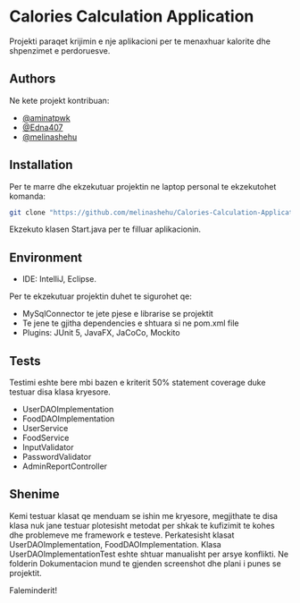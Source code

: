 # Calories Calculation Application

Projekti paraqet krijimin e nje aplikacioni per te menaxhuar kalorite dhe shpenzimet e perdoruesve.

## Authors
Ne kete projekt kontribuan:
- [@aminatpwk](https://github.com/aminatpwk)
- [@Edna407](https://github.com/Edna407)
- [@melinashehu](https://github.com/melinashehu)

## Installation

Per te marre dhe ekzekutuar projektin ne laptop personal te ekzekutohet komanda:

```bash
git clone "https://github.com/melinashehu/Calories-Calculation-Application.git"
```

Ekzekuto klasen Start.java per te filluar aplikacionin.

## Environment
 - IDE: IntelliJ, Eclipse. 

Per te ekzekutuar projektin duhet te sigurohet qe:
- MySqlConnector te jete pjese e librarise se projektit
- Te jene te gjitha dependencies e shtuara si ne pom.xml file
- Plugins: JUnit 5, JavaFX, JaCoCo, Mockito


## Tests
Testimi eshte bere mbi bazen e kriterit 50% statement coverage duke testuar disa klasa kryesore.
- UserDAOImplementation
- FoodDAOImplementation
- UserService
- FoodService
- InputValidator
- PasswordValidator
- AdminReportController

## Shenime

Kemi testuar klasat qe menduam se ishin me kryesore, megjithate te disa klasa nuk jane testuar plotesisht metodat per shkak te kufizimit te kohes dhe problemeve me framework e testeve. Perkatesisht klasat UserDAOImplementation, FoodDAOImplementation. 
Klasa UserDAOImplementationTest eshte shtuar manualisht per arsye konflikti.
Ne folderin Dokumentacion mund te gjenden screenshot dhe plani i punes se projektit.



Faleminderit!
